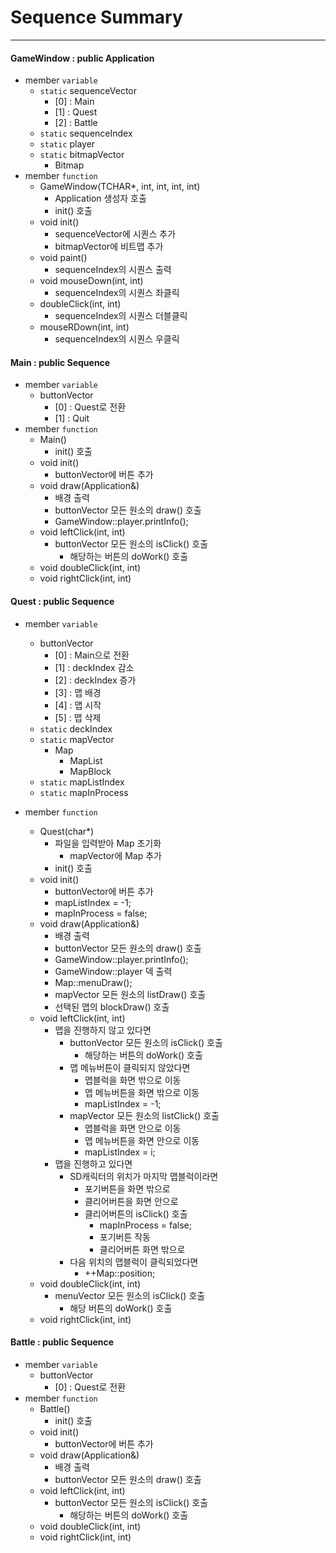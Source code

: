 Sequence Summary
================

---

#### GameWindow : public Application

-	member `variable`
	-	`static` sequenceVector
		-	[0] : Main
		-	[1] : Quest
		-	[2] : Battle
	-	`static` sequenceIndex
	-	`static` player
	-	`static` bitmapVector
		-	Bitmap
-	member `function`
	-	GameWindow(TCHAR*, int, int, int, int)
		-	Application 생성자 호출
		-	init() 호출
	-	void init()
		-	sequenceVector에 시퀀스 추가
		-	bitmapVector에 비트맵 추가
	-	void paint()
		-	sequenceIndex의 시퀀스 출력
	-	void mouseDown(int, int)
		-	sequenceIndex의 시퀀스 좌클릭
	-	doubleClick(int, int)
		-	sequenceIndex의 시퀀스 더블클릭
	-	mouseRDown(int, int)
		-	sequenceIndex의 시퀀스 우클릭

#### Main : public Sequence

-	member `variable`
	-	buttonVector
		-	[0] : Quest로 전환
		-	[1] : Quit
-	member `function`
	-	Main()
		-	init() 호출
	-	void init()
		-	buttonVector에 버튼 추가
	-	void draw(Application&)
		-	배경 출력
		-	buttonVector 모든 원소의 draw() 호출
		-	GameWindow::player.printInfo();
	-	void leftClick(int, int)
		-	buttonVector 모든 원소의 isClick() 호출
			-	해당하는 버튼의 doWork() 호출
	-	void doubleClick(int, int)
	-	void rightClick(int, int)

#### Quest : public Sequence

-	member `variable`

	-	buttonVector
		-	[0] : Main으로 전환
		-	[1] : deckIndex 감소
		-	[2] : deckIndex 증가
		-	[3] : 맵 배경
		-	[4] : 맵 시작
		-	[5] : 맵 삭제
	-	`static` deckIndex
	-	`static` mapVector
		-	Map
			-	MapList
			-	MapBlock
	-	`static` mapListIndex
	-	`static` mapInProcess

-	member `function`

	-	Quest(char*)
		-	파일을 입력받아 Map 초기화
			-	mapVector에 Map 추가
		-	init() 호출
	-	void init()
		-	buttonVector에 버튼 추가
		-	mapListIndex = -1;
		-	mapInProcess = false;
	-	void draw(Application&)
		-	배경 출력
		-	buttonVector 모든 원소의 draw() 호출
		-	GameWindow::player.printInfo();
		-	GameWindow::player 덱 출력
		-	Map::menuDraw();
		-	mapVector 모든 원소의 listDraw() 호출
		-	선택된 맵의 blockDraw() 호출
	-	void leftClick(int, int)
		-	맵을 진행하지 않고 있다면
			-	buttonVector 모든 원소의 isClick() 호출
				-	해당하는 버튼의 doWork() 호출
			-	맵 메뉴버튼이 클릭되지 않았다면
				-	맵블럭을 화면 밖으로 이동
				-	맵 메뉴버튼을 화면 밖으로 이동
				-	mapListIndex = -1;
			-	mapVector 모든 원소의 listClick() 호출
				-	맵블럭을 화면 안으로 이동
				-	맵 메뉴버튼을 화면 안으로 이동
				-	mapListIndex = i;
		-	맵을 진행하고 있다면
			-	SD캐릭터의 위치가 마지막 맵블럭이라면
				-	포기버튼을 화면 밖으로
				-	클리어버튼을 화면 안으로
				-	클리어버튼의 isClick() 호출
					-	mapInProcess = false;
					-	포기버튼 작동
					-	클리어버튼 화면 밖으로
			-	다음 위치의 맵블럭이 클릭되었다면
				-	++Map::position;
	-	void doubleClick(int, int)
		-	menuVector 모든 원소의 isClick() 호출
			-	해당 버튼의 doWork() 호출
	-	void rightClick(int, int)

#### Battle : public Sequence

-	member `variable`
	-	buttonVector
		-	[0] : Quest로 전환
-	member `function`
	-	Battle()
		-	init() 호출
	-	void init()
		-	buttonVector에 버튼 추가
	-	void draw(Application&)
		-	배경 출력
		-	buttonVector 모든 원소의 draw() 호출
	-	void leftClick(int, int)
		-	buttonVector 모든 원소의 isClick() 호출
			-	해당하는 버튼의 doWork() 호출
	-	void doubleClick(int, int)
	-	void rightClick(int, int)
